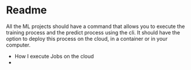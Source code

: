 # Readme

All the ML projects should have a command that allows you to execute the training process and the predict process using the cli. It should have the option to deploy this process on the cloud, in a container or in your computer.

- How I execute Jobs on the cloud
-  